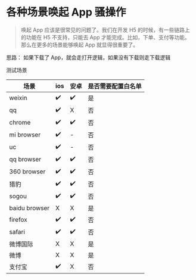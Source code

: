 # 各种场景唤起 App 骚操作

> 唤起 App 应该是很常见的问题了。我们在开发 H5 的时候，有一些链路上的功能在 H5 不支持，只能去 App 才能完成。比如，下单、支付等功能。那么在更多的场景能够唤起 App 就显得很重要了。

思路： 如果下载了 App，就会走打开逻辑，如果没有下载则走下载逻辑

测试场景

场景 | ios | 安卓 | 是否需要配置白名单
---  | --- | --- | ---
weixin | ✔️	| ✔️ | 是
qq	| ✔️ |	X | 否
chrome	| ✔️	| ✔️ | 否
mi browser | ✔️ |	- | 否
uc	| ✔️	| - | 否
qq browser	| ✔️	| ✔️ | 否
360 browser	| ✔️	| ✔️ | 否
猎豹	| ✔️	| ✔️ | 否
sogou	| ✔️	| ✔️ | 否
baidu browser	| X	| X | 是
firefox	| ✔️	| ✔️ | 否
safari	| ✔️	| ✔️ | 否
微博国际	| X	| X | 是
微博	| X	| X| 是
支付宝	| ✔️	| X | 否

